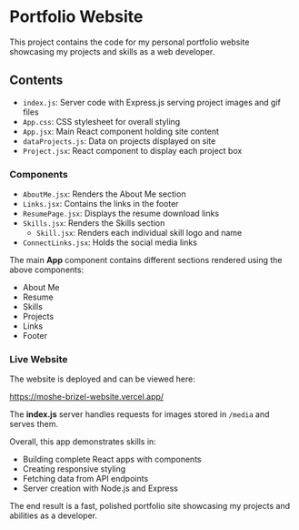 # Portfolio Website

This project contains the code for my personal portfolio website showcasing my projects and skills as a web developer.

## Contents

- `index.js`: Server code with Express.js serving project images and gif files  
- `App.css`: CSS stylesheet for overall styling
- `App.jsx`: Main React component holding site content
- `dataProjects.js`: Data on projects displayed on site
- `Project.jsx`: React component to display each project box

### Components

- `AboutMe.jsx`: Renders the About Me section
- `Links.jsx`: Contains the links in the footer
- `ResumePage.jsx`: Displays the resume download links
- `Skills.jsx`: Renders the Skills section
    - `Skill.jsx`: Renders each individual skill logo and name
- `ConnectLinks.jsx`: Holds the social media links

The main **App** component contains different sections rendered using the above components:

- About Me
- Resume
- Skills  
- Projects
- Links
- Footer

### Live Website

The website is deployed and can be viewed here:

https://moshe-brizel-website.vercel.app/

The **index.js** server handles requests for images stored in `/media` and serves them. 

Overall, this app demonstrates skills in:

- Building complete React apps with components
- Creating responsive styling  
- Fetching data from API endpoints
- Server creation with Node.js and Express

The end result is a fast, polished portfolio site showcasing my projects and abilities as a developer.
